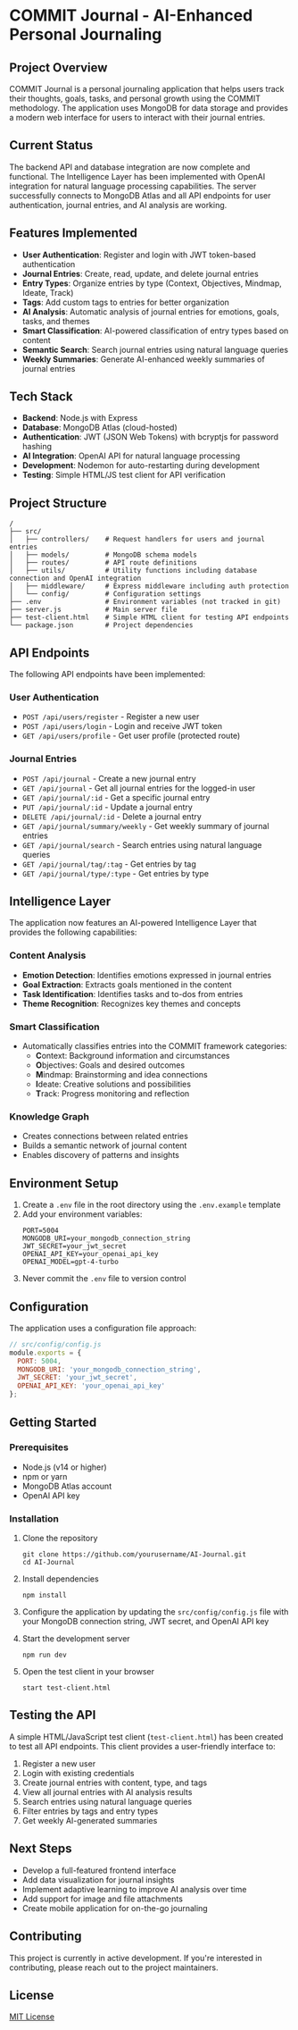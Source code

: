 # COMMIT Journal - AI-Enhanced Personal Journaling

## Project Overview
COMMIT Journal is a personal journaling application that helps users track their thoughts, goals, tasks, and personal growth using the COMMIT methodology. The application uses MongoDB for data storage and provides a modern web interface for users to interact with their journal entries.

## Current Status
The backend API and database integration are now complete and functional. The Intelligence Layer has been implemented with OpenAI integration for natural language processing capabilities. The server successfully connects to MongoDB Atlas and all API endpoints for user authentication, journal entries, and AI analysis are working.

## Features Implemented
- **User Authentication**: Register and login with JWT token-based authentication
- **Journal Entries**: Create, read, update, and delete journal entries
- **Entry Types**: Organize entries by type (Context, Objectives, Mindmap, Ideate, Track)
- **Tags**: Add custom tags to entries for better organization
- **AI Analysis**: Automatic analysis of journal entries for emotions, goals, tasks, and themes
- **Smart Classification**: AI-powered classification of entry types based on content
- **Semantic Search**: Search journal entries using natural language queries
- **Weekly Summaries**: Generate AI-enhanced weekly summaries of journal entries

## Tech Stack
- **Backend**: Node.js with Express
- **Database**: MongoDB Atlas (cloud-hosted)
- **Authentication**: JWT (JSON Web Tokens) with bcryptjs for password hashing
- **AI Integration**: OpenAI API for natural language processing
- **Development**: Nodemon for auto-restarting during development
- **Testing**: Simple HTML/JS test client for API verification

## Project Structure
```
/
├── src/
│   ├── controllers/    # Request handlers for users and journal entries
│   ├── models/         # MongoDB schema models
│   ├── routes/         # API route definitions
│   ├── utils/          # Utility functions including database connection and OpenAI integration
│   ├── middleware/     # Express middleware including auth protection
│   └── config/         # Configuration settings
├── .env                # Environment variables (not tracked in git)
├── server.js           # Main server file
├── test-client.html    # Simple HTML client for testing API endpoints
└── package.json        # Project dependencies
```

## API Endpoints
The following API endpoints have been implemented:

### User Authentication
- `POST /api/users/register` - Register a new user
- `POST /api/users/login` - Login and receive JWT token
- `GET /api/users/profile` - Get user profile (protected route)

### Journal Entries
- `POST /api/journal` - Create a new journal entry
- `GET /api/journal` - Get all journal entries for the logged-in user
- `GET /api/journal/:id` - Get a specific journal entry
- `PUT /api/journal/:id` - Update a journal entry
- `DELETE /api/journal/:id` - Delete a journal entry
- `GET /api/journal/summary/weekly` - Get weekly summary of journal entries
- `GET /api/journal/search` - Search entries using natural language queries
- `GET /api/journal/tag/:tag` - Get entries by tag
- `GET /api/journal/type/:type` - Get entries by type

## Intelligence Layer
The application now features an AI-powered Intelligence Layer that provides the following capabilities:

### Content Analysis
- **Emotion Detection**: Identifies emotions expressed in journal entries
- **Goal Extraction**: Extracts goals mentioned in the content
- **Task Identification**: Identifies tasks and to-dos from entries
- **Theme Recognition**: Recognizes key themes and concepts

### Smart Classification
- Automatically classifies entries into the COMMIT framework categories:
  - **C**ontext: Background information and circumstances
  - **O**bjectives: Goals and desired outcomes
  - **M**indmap: Brainstorming and idea connections
  - **I**deate: Creative solutions and possibilities
  - **T**rack: Progress monitoring and reflection

### Knowledge Graph
- Creates connections between related entries
- Builds a semantic network of journal content
- Enables discovery of patterns and insights

## Environment Setup

1. Create a `.env` file in the root directory using the `.env.example` template
2. Add your environment variables:
   ```
   PORT=5004
   MONGODB_URI=your_mongodb_connection_string
   JWT_SECRET=your_jwt_secret
   OPENAI_API_KEY=your_openai_api_key
   OPENAI_MODEL=gpt-4-turbo
   ```
3. Never commit the `.env` file to version control

## Configuration
The application uses a configuration file approach:

```javascript
// src/config/config.js
module.exports = {
  PORT: 5004,
  MONGODB_URI: 'your_mongodb_connection_string',
  JWT_SECRET: 'your_jwt_secret',
  OPENAI_API_KEY: 'your_openai_api_key'
};
```

## Getting Started

### Prerequisites
- Node.js (v14 or higher)
- npm or yarn
- MongoDB Atlas account
- OpenAI API key

### Installation
1. Clone the repository
   ```
   git clone https://github.com/yourusername/AI-Journal.git
   cd AI-Journal
   ```

2. Install dependencies
   ```
   npm install
   ```

3. Configure the application by updating the `src/config/config.js` file with your MongoDB connection string, JWT secret, and OpenAI API key

4. Start the development server
   ```
   npm run dev
   ```

5. Open the test client in your browser
   ```
   start test-client.html
   ```

## Testing the API
A simple HTML/JavaScript test client (`test-client.html`) has been created to test all API endpoints. This client provides a user-friendly interface to:

1. Register a new user
2. Login with existing credentials
3. Create journal entries with content, type, and tags
4. View all journal entries with AI analysis results
5. Search entries using natural language queries
6. Filter entries by tags and entry types
7. Get weekly AI-generated summaries

## Next Steps
- Develop a full-featured frontend interface
- Add data visualization for journal insights
- Implement adaptive learning to improve AI analysis over time
- Add support for image and file attachments
- Create mobile application for on-the-go journaling

## Contributing
This project is currently in active development. If you're interested in contributing, please reach out to the project maintainers.

## License
[MIT License](LICENSE)
